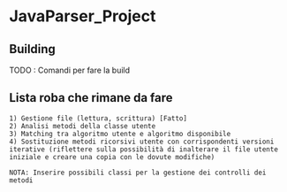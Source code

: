 # JavaParser_Project

## Building

TODO : Comandi per fare la build

## Lista roba che rimane da fare
    1) Gestione file (lettura, scrittura) [Fatto]
    2) Analisi metodi della classe utente
    3) Matching tra algoritmo utente e algoritmo disponibile
    4) Sostituzione metodi ricorsivi utente con corrispondenti versioni iterative (riflettere sulla possibilità di inalterare il file utente iniziale e creare una copia con le dovute modifiche)

    NOTA: Inserire possibili classi per la gestione dei controlli dei metodi